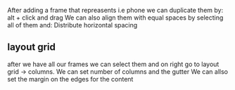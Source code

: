After adding a frame that repreasents i.e phone we can duplicate them by:
alt + click and drag
We can also align them with equal spaces by selecting all of them and:
Distribute horizontal spacing

## layout grid

after we have all our frames we can select them and on right go to layout grid -> columns. We can set number of columns and the gutter
We can allso set the margin on the edges for the content

